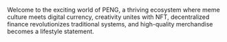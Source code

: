 Welcome to the exciting world of PENG, a thriving ecosystem where meme culture meets digital currency, creativity unites with NFT, decentralized finance revolutionizes traditional systems, and high-quality merchandise becomes a lifestyle statement.

